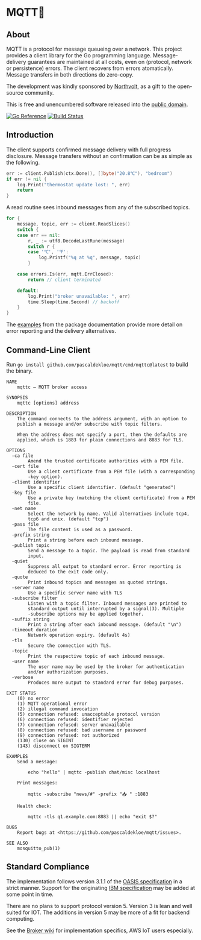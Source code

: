 # MQTT🤖

## About

MQTT is a protocol for message queueing over a network. This project provides a
client library for the Go programming language. Message-delivery guarantees are
maintained at all costs, even on (protocol, network or persistence) errors. The
client recovers from errors atomatically. Message transfers in both directions
do zero-copy.

The development was kindly sponsored by [Northvolt](https://northvolt.com), as a
gift to the open-source community.

This is free and unencumbered software released into the
[public domain](https://creativecommons.org/publicdomain/zero/1.0).

[![Go Reference](https://pkg.go.dev/badge/github.com/pascaldekloe/mqtt.svg)](https://pkg.go.dev/github.com/pascaldekloe/mqtt)
[![Build Status](https://github.com/pascaldekloe/mqtt/actions/workflows/go.yml/badge.svg)](https://github.com/pascaldekloe/mqtt/actions/workflows/go.yml)


## Introduction

The client supports confirmed message delivery with full progress disclosure.
Message transfers without an confirmation can be as simple as the following.

```go
err := client.Publish(ctx.Done(), []byte("20.8℃"), "bedroom")
if err != nil {
	log.Print("thermostat update lost: ", err)
	return
}
```

A read routine sees inbound messages from any of the subscribed topics.

```go
for {
	message, topic, err := client.ReadSlices()
	switch {
	case err == nil:
		r, _ := utf8.DecodeLastRune(message)
		switch r {
		case '℃', '℉':
			log.Printf("%q at %q", message, topic)
		}

	case errors.Is(err, mqtt.ErrClosed):
		return // client terminated

	default:
		log.Print("broker unavailable: ", err)
		time.Sleep(time.Second) // backoff
	}
}
```

The [examples](https://pkg.go.dev/github.com/pascaldekloe/mqtt#pkg-examples)
from the package documentation provide more detail on error reporting and the
delivery alternatives.


## Command-Line Client

Run `go install github.com/pascaldekloe/mqtt/cmd/mqttc@latest` to build the
binary.

```
NAME
	mqttc — MQTT broker access

SYNOPSIS
	mqttc [options] address

DESCRIPTION
	The command connects to the address argument, with an option to
	publish a message and/or subscribe with topic filters.

	When the address does not specify a port, then the defaults are
	applied, which is 1883 for plain connections and 8883 for TLS.

OPTIONS
  -ca file
    	Amend the trusted certificate authorities with a PEM file.
  -cert file
    	Use a client certificate from a PEM file (with a corresponding
    	-key option).
  -client identifier
    	Use a specific client identifier. (default "generated")
  -key file
    	Use a private key (matching the client certificate) from a PEM
    	file.
  -net name
    	Select the network by name. Valid alternatives include tcp4,
    	tcp6 and unix. (default "tcp")
  -pass file
    	The file content is used as a password.
  -prefix string
    	Print a string before each inbound message.
  -publish topic
    	Send a message to a topic. The payload is read from standard
    	input.
  -quiet
    	Suppress all output to standard error. Error reporting is
    	deduced to the exit code only.
  -quote
    	Print inbound topics and messages as quoted strings.
  -server name
    	Use a specific server name with TLS
  -subscribe filter
    	Listen with a topic filter. Inbound messages are printed to
    	standard output until interrupted by a signal(3). Multiple
    	-subscribe options may be applied together.
  -suffix string
    	Print a string after each inbound message. (default "\n")
  -timeout duration
    	Network operation expiry. (default 4s)
  -tls
    	Secure the connection with TLS.
  -topic
    	Print the respective topic of each inbound message.
  -user name
    	The user name may be used by the broker for authentication
    	and/or authorization purposes.
  -verbose
    	Produces more output to standard error for debug purposes.

EXIT STATUS
	(0) no error
	(1) MQTT operational error
	(2) illegal command invocation
	(5) connection refused: unacceptable protocol version
	(6) connection refused: identifier rejected
	(7) connection refused: server unavailable
	(8) connection refused: bad username or password
	(9) connection refused: not authorized
	(130) close on SIGINT
	(143) disconnect on SIGTERM

EXAMPLES
	Send a message:

		echo "hello" | mqttc -publish chat/misc localhost

	Print messages:

		mqttc -subscribe "news/#" -prefix "📥 " :1883

	Health check:

		mqttc -tls q1.example.com:8883 || echo "exit $?"

BUGS
	Report bugs at <https://github.com/pascaldekloe/mqtt/issues>.

SEE ALSO
	mosquitto_pub(1)
```


## Standard Compliance

The implementation follows version 3.1.1 of the
[OASIS specification](http://docs.oasis-open.org/mqtt/mqtt/v3.1.1/os/mqtt-v3.1.1-os.html)
in a strict manner. Support for the originating
[IBM specification](https://public.dhe.ibm.com/software/dw/webservices/ws-mqtt/mqtt-v3r1.html)
may be added at some point in time.

There are no plans to support protocol version 5. Version 3 is lean and well
suited for IOT. The additions in version 5 may be more of a fit for backend
computing.

See the [Broker wiki](https://github.com/pascaldekloe/mqtt/wiki/Brokers) for
implementation specifics, AWS IoT users especially.
